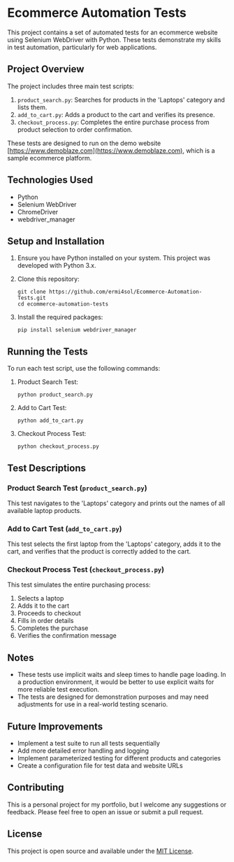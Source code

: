 # Ecommerce Automation Tests

This project contains a set of automated tests for an ecommerce website using Selenium WebDriver with Python. These tests demonstrate my skills in test automation, particularly for web applications.

## Project Overview

The project includes three main test scripts:

1. `product_search.py`: Searches for products in the 'Laptops' category and lists them.
2. `add_to_cart.py`: Adds a product to the cart and verifies its presence.
3. `checkout_process.py`: Completes the entire purchase process from product selection to order confirmation.

These tests are designed to run on the demo website [https://www.demoblaze.com](https://www.demoblaze.com), which is a sample ecommerce platform.

## Technologies Used

- Python
- Selenium WebDriver
- ChromeDriver
- webdriver_manager

## Setup and Installation

1. Ensure you have Python installed on your system. This project was developed with Python 3.x.

2. Clone this repository:
   ```
   git clone https://github.com/ermi4sol/Ecommerce-Automation-Tests.git
   cd ecommerce-automation-tests
   ```

3. Install the required packages:
   ```
   pip install selenium webdriver_manager
   ```

## Running the Tests

To run each test script, use the following commands:

1. Product Search Test:
   ```
   python product_search.py
   ```

2. Add to Cart Test:
   ```
   python add_to_cart.py
   ```

3. Checkout Process Test:
   ```
   python checkout_process.py
   ```

## Test Descriptions

### Product Search Test (`product_search.py`)
This test navigates to the 'Laptops' category and prints out the names of all available laptop products.

### Add to Cart Test (`add_to_cart.py`)
This test selects the first laptop from the 'Laptops' category, adds it to the cart, and verifies that the product is correctly added to the cart.

### Checkout Process Test (`checkout_process.py`)
This test simulates the entire purchasing process:
1. Selects a laptop
2. Adds it to the cart
3. Proceeds to checkout
4. Fills in order details
5. Completes the purchase
6. Verifies the confirmation message

## Notes

- These tests use implicit waits and sleep times to handle page loading. In a production environment, it would be better to use explicit waits for more reliable test execution.
- The tests are designed for demonstration purposes and may need adjustments for use in a real-world testing scenario.

## Future Improvements

- Implement a test suite to run all tests sequentially
- Add more detailed error handling and logging
- Implement parameterized testing for different products and categories
- Create a configuration file for test data and website URLs

## Contributing

This is a personal project for my portfolio, but I welcome any suggestions or feedback. Please feel free to open an issue or submit a pull request.

## License

This project is open source and available under the [MIT License](LICENSE).